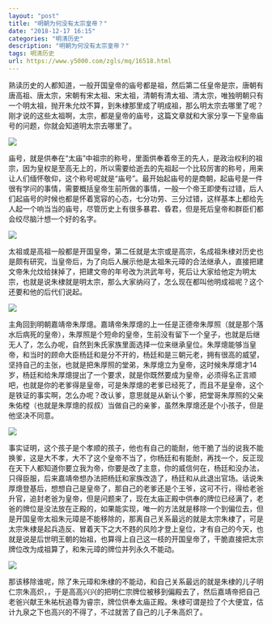 ```yaml
---
layout: "post"
title: "明朝为何没有太宗皇帝？"
date: "2018-12-17 16:15"
categories: "明清历史"
description: "明朝为何没有太宗皇帝？"
tags: 明清历史
url: https://www.y5000.com/zgls/mq/16518.html
---
```






熟读历史的人都知道，一般开国皇帝的庙号都是祖，然后第二任皇帝是宗，唐朝有唐高祖、唐太宗，宋朝有宋太祖、宋太祖，清朝有清太祖、清太宗，唯独明朝只有一个明太祖，抛开朱允炆不算，到朱棣那里成了明成祖，那么明太宗去哪里了呢？刚才说的这些太祖啊，太宗，都是皇帝的庙号，这篇文章就和大家分享一下皇帝庙号的问题，你就会知道明太宗去哪里了。

![](https://img.y5000.com/uploads/allimg/170309/1PH95W5-0.jpg)

庙号，就是供奉在“太庙”中祖宗的称号，里面供奉着帝王的先人，是政治权利的祖宗，因为皇权是至高无上的，所以需要给逝去的先祖起一个比较厉害的称号，用来让人们缅怀敬仰，这个称号呢就是“庙号”。最开始起庙号的是商朝，起庙号是一件很有学问的事情，需要概括皇帝生前所做的事情，一般一个帝王即使有过错，后人们起庙号的时候也都是怀着宽容的心态，七分功劳、三分过错，这样基本上都给先人起一个响当当的庙号，尽管历史上有很多暴君、昏君，但是死后皇帝和群臣们都会绞尽脑汁想一个好的名字。

![](https://img.y5000.com/uploads/allimg/170309/1PH92O0-1.jpg)

太祖或是高祖一般都是开国皇帝，第二任就是太宗或是高宗，名成祖朱棣对历史也是颇有研究，当皇帝后，为了向后人展示他是太祖朱元璋的合法继承人，直接把建文帝朱允炆给抹掉了，把建文帝的年号改为洪武年号，死后让大家给他定为明太宗，也就是说朱棣就是明太宗，那么大家纳闷了，怎么现在都叫他明成祖呢？这个还要和他的后代们说起。

![](https://img.y5000.com/uploads/allimg/170309/1PHa535-2.jpg)

主角回到明朝嘉靖帝朱厚熜。嘉靖帝朱厚熜的上一任是正德帝朱厚照（就是那个落水后病死的皇帝），朱厚照是个短命的皇帝，生前没有留下一个皇子，也就是后继无人了，怎么办呢，自然到朱氏家族里面选择一位来继承皇位。朱厚熜能够当皇帝，和当时的顾命大臣杨廷和是分不开的，杨廷和是三朝元老，拥有很高的威望，坚持自己的主张，也就是把朱厚照的堂弟，朱厚熜立为皇帝，这时候朱厚熜才14岁，杨廷和给朱厚熜提出了一个要求，就是你既然要成为皇帝，必须得名正言顺吧，也就是你的老爹得是皇帝，可是朱厚熜的老爹已经死了，而且不是皇帝，这个是铁证的事实啊，怎么办呢？改认爹，意思就是从新认个爹，把堂哥朱厚照的父亲朱佑樘（也就是朱厚熜的叔叔）当做自己的亲爹，虽然朱厚熜还是个小孩子，但是他坚决不同意。

![](https://img.y5000.com/uploads/allimg/170309/1PH94430-3.jpg)

事实证明，这个孩子是个孝顺的孩子，他也有自己的能耐，他干脆了当的说我不能换爹，这是大不孝，大不了这个皇帝不当了，你杨廷和有能耐，再找一个，反正现在天下人都知道你要立我为帝，你要是改了主意，你的威信何在，杨廷和没办法，只得臣服，后来嘉靖帝想办法把杨廷和家族改造了，杨廷和从此退出官场。话说朱厚熜登基后，想想自己是皇帝了，那自己的老爹还是个王爷，这可不行，得给老爸升官，追封老爸为皇帝，但是问题来了，现在太庙正殿中供奉的牌位已经满了，老爸的牌位是没法放在正殿的，如果能实现，唯一的方法就是移除一个到偏位去，但是开国皇帝太祖朱元璋是不能移除的，那离自己关系最远的就是太宗朱棣了，可是太宗朱棣是起兵造反、冒着天下之大不韪的风险才登上皇位，才有自己的今天，也就是说是后世明王朝的始祖，也算得上自己这一枝的开国皇帝了，干脆直接把太宗牌位改为成祖算了，和朱元璋的牌位并列永久不能动。

![](https://img.y5000.com/uploads/allimg/170309/1PH945R-4.jpg)

那该移除谁呢，除了朱元璋和朱棣的不能动，和自己关系最远的就是朱棣的儿子明仁宗朱高炽，，于是高高兴兴的把明仁宗牌位被移到偏殿去了，然后嘉靖帝把自己老爸兴献王朱祐杬追尊为睿宗，牌位供奉太庙正殿。朱棣可谓是捡了个大便宜，估计九泉之下也高兴的不得了，不过就苦了自己的儿子朱高炽了。
